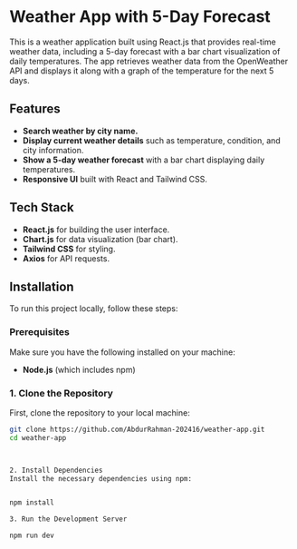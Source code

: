 # **Weather App with 5-Day Forecast**

This is a weather application built using React.js that provides real-time weather data, including a 5-day forecast with a bar chart visualization of daily temperatures. The app retrieves weather data from the OpenWeather API and displays it along with a graph of the temperature for the next 5 days.

## **Features**

- **Search weather by city name.**
- **Display current weather details** such as temperature, condition, and city information.
- **Show a 5-day weather forecast** with a bar chart displaying daily temperatures.
- **Responsive UI** built with React and Tailwind CSS.

## **Tech Stack**

- **React.js** for building the user interface.
- **Chart.js** for data visualization (bar chart).
- **Tailwind CSS** for styling.
- **Axios** for API requests.

## **Installation**

To run this project locally, follow these steps:

### **Prerequisites**

Make sure you have the following installed on your machine:

- **Node.js** (which includes npm)

### **1. Clone the Repository**

First, clone the repository to your local machine:

```bash
git clone https://github.com/AbdurRahman-202416/weather-app.git
cd weather-app



2. Install Dependencies
Install the necessary dependencies using npm:


npm install

3. Run the Development Server

npm run dev